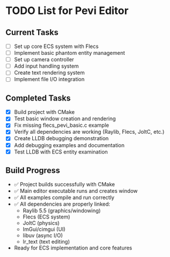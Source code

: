 # TODO List for Pevi Editor

## Current Tasks
- [ ] Set up core ECS system with Flecs
- [ ] Implement basic phantom entity management
- [ ] Set up camera controller
- [ ] Add input handling system
- [ ] Create text rendering system
- [ ] Implement file I/O integration

## Completed Tasks
- [x] Build project with CMake
- [x] Test basic window creation and rendering
- [x] Fix missing flecs_pevi_basic.c example
- [x] Verify all dependencies are working (Raylib, Flecs, JoltC, etc.)
- [x] Create LLDB debugging demonstration
- [x] Add debugging examples and documentation
- [x] Test LLDB with ECS entity examination

## Build Progress
- ✅ Project builds successfully with CMake
- ✅ Main editor executable runs and creates window
- ✅ All examples compile and run correctly
- ✅ All dependencies are properly linked:
  - Raylib 5.5 (graphics/windowing)
  - Flecs (ECS system) 
  - JoltC (physics)
  - ImGui/cimgui (UI)
  - libuv (async I/O)
  - lr_text (text editing)
- Ready for ECS implementation and core features
